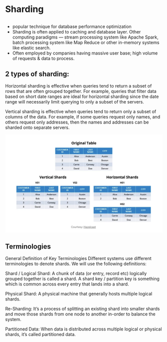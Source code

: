 # Sharding

##

- popular technique for database performance optimization
- Sharding is often applied to caching and database layer. Other computing paradigms — stream processing system like Apache Spark, batch processing system like Map Reduce or other in-memory systems like elastic search.
-  Often employed by companies having massive user base; high volume of requests & data to process.


## 2 types of sharding:

Horizontal sharding is effective when queries tend to return a subset of rows that are often grouped together. For example, queries that filter data based on short date ranges are ideal for horizontal sharding since the date range will necessarily limit querying to only a subset of the servers.

Vertical sharding is effective when queries tend to return only a subset of columns of the data. For example, if some queries request only names, and others request only addresses, then the names and addresses can be sharded onto separate servers.

![Alt text](image.png)

## Terminologies

General Definition of Key Terminologies
Different systems use different terminologies to denote shards. We will use the following definitions:

Shard / Logical Shard: A chunk of data (or entry, record etc) logically grouped together is called a shard. A shard key / partition key is something which is common across every entry that lands into a shard.

Physical Shard: A physical machine that generally hosts multiple logical shards.

Re-Sharding: It’s a process of splitting an existing shard into smaller shards and move those shards from one node to another in-order to balance the system.

Partitioned Data: When data is distributed across multiple logical or physical shards, it’s called partitioned data.




